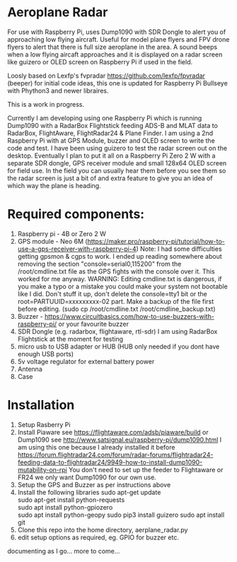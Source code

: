 # Aeroplane Radar
For use with Raspberry Pi, uses Dump1090 with SDR Dongle to alert you of approaching low flying aircraft. Useful for model plane flyers and FPV drone flyers to alert that there is full size aeroplane in the area. A sound beeps when a low flying aircaft approaches and it is displayed on a radar screen like guizero or OLED screen on Raspberry Pi if used in the field.

Loosly based on Lexfp's fvpradar https://github.com/lexfp/fpvradar (beeper) for initial code ideas, this one is updated for Raspberry Pi Bullseye with Phython3 and newer libraires.

This is a work in progress. 

Currently I am developing using one Raspberry Pi which is running Dump1090 with a RadarBox Flightstick feeding ADS-B and MLAT data to RadarBox, FlightAware, FlightRadar24 & Plane Finder. I am using a 2nd Raspberry Pi with at GPS Module, buzzer and OLED screen to write the code and test.  I have been using guizero to test the radar screen out on the desktop. Eventually I plan to put it all on a Raspberry Pi Zero 2 W with a separate SDR dongle, GPS receiver module and small 128x64 OLED screen for field use. In the field you can usually hear them before you see them so the radar screen is just a bit of and extra feature to give you an idea of which way the plane is heading.

# Required components:

1) Raspberry pi - 4B or Zero 2 W
2) GPS module - Neo 6M (https://maker.pro/raspberry-pi/tutorial/how-to-use-a-gps-receiver-with-raspberry-pi-4) Note: I had some difficulties getting gpsmon & cgps to work. I ended up reading somewhere about removing the section "console=serial0,115200" from the /root/cmdline.txt file as the GPS fights with the console over it. This worked for me anyway.  WARNING: Editing cmdline.txt is dangerous, if you make a typo or a mistake you could make your system not bootable like I did. Don't stuff it up, don't delete the console=tty1 bit or the root=PARTUUID=xxxxxxxxx-02 part. Make a backup of the file first before editing. (sudo cp /root/cmdline.txt /root/cmdline_backup.txt)
3) Buzzer - https://www.circuitbasics.com/how-to-use-buzzers-with-raspberry-pi/ or your favourite buzzer
4) SDR Dongle (e.g. radarbox, flightaware, rtl-sdr) I am using RadarBox Flightstick at the moment for testing
5) micro usb to USB adapter or HUB (HUB only needed if you dont have enough USB ports)
6) 5v voltage regulator for external battery power
7) Antenna 
8) Case

# Installation

1) Setup Rasberry Pi
2) Install Piaware see https://flightaware.com/adsb/piaware/build or  Dump1090 see http://www.satsignal.eu/raspberry-pi/dump1090.html 
I am using this one because I already installed it before https://forum.flightradar24.com/forum/radar-forums/flightradar24-feeding-data-to-flightradar24/9949-how-to-install-dump1090-mutability-on-rpi 
You don't need to set up the feeder to Flightaware or FR24 we only want Dump1090 for our own use.
3) Setup the GPS and Buzzer as per instructions above
4) Install the following libraries
  sudo apt-get update  
  sudo apt-get install python-requests  
  sudo apt install python-gpiozero  
  sudo apt install python-geopy
  sudo pip3 install guizero 
  sudo apt install git
6) Clone this repo into the home directory,  aerplane_radar.py
7) edit setup options as required, eg. GPIO for buzzer etc.

documenting as I go... more to come... 

